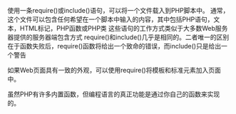 使用一条require()或include()语句，可以将一个文件载入到PHP脚本中。
通常，这个文件可以包含任何希望在一个脚本中输入的内容，其中包括PHP语句，文本，HTML标记，PHP函数或PHP类
这些语句的工作方式类似于大多数Web服务器提供的服务器端包含方式
require()和include()几乎是相同的。二者唯一的区别在于函数失败后，require()函数将给出一个致命的错误，而include()只是给出一个警告

如果Web页面具有一致的外观，可以使用require()将模板和标准元素加入页面中。

虽然PHP有许多内置函数，但编程语言的真正功能是通过你自己的函数来实现的。